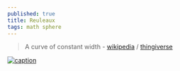 ```yaml
---
published: true
title: Reuleaux
tags: math sphere
---
```

> A curve of constant width - [wikipedia](https://en.wikipedia.org/wiki/Curve_of_constant_width) / [thingiverse](https://www.thingiverse.com/search?q=reuleaux&page=1&type=things&sort=relevant)

[![caption](https://img.youtube.com/vi/xyDf-nUHeRI/0.jpg)](https://www.thingiverse.com/thing:193201)